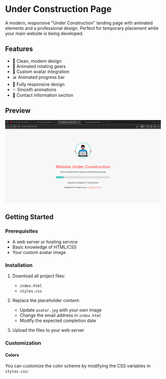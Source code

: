 # Under Construction Page

A modern, responsive "Under Construction" landing page with animated elements and a professional design. Perfect for temporary placement while your main website is being developed.

## Features

- 🎨 Clean, modern design
- 🔄 Animated rotating gears
- 👤 Custom avatar integration
- 📊 Animated progress bar
- 📱 Fully responsive design
- ✨ Smooth animations
- 📧 Contact information section

## Preview
![alt text](<Coming Soon - Under Construction - Google Chrome 11-11-2024 07_08_36 PM.png>)


## Getting Started

### Prerequisites

- A web server or hosting service
- Basic knowledge of HTML/CSS
- Your custom avatar image

### Installation

1. Download all project files:
   - `index.html`
   - `styles.css`

2. Replace the placeholder content:
   - Update `avatar.jpg` with your own image
   - Change the email address in `index.html`
   - Modify the expected completion date

3. Upload the files to your web server

### Customization

#### Colors
You can customize the color scheme by modifying the CSS variables in `styles.css`: 